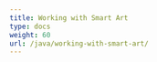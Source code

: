 ```yaml
---
title: Working with Smart Art
type: docs
weight: 60
url: /java/working-with-smart-art/
---
```

